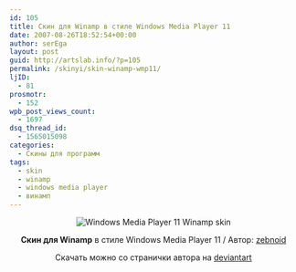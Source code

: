 ```yaml
---
id: 105
title: Скин для Winamp в стиле Windows Media Player 11
date: 2007-08-26T18:52:54+00:00
author: serEga
layout: post
guid: http://artslab.info/?p=105
permalink: /skinyi/skin-winamp-wmp11/
ljID:
  - 81
prosmotr:
  - 152
wpb_post_views_count:
  - 1697
dsq_thread_id:
  - 1565015098
categories:
  - Скины для программ
tags:
  - skin
  - winamp
  - windows media player
  - винамп
---
```

<p style="text-align: center">
  <img src="http://img253.imageshack.us/img253/8408/45670111mj2.jpg" title="Windows Media Player 11 Winamp skin" alt="Windows Media Player 11 Winamp skin" border="0" />
</p>

<p style="text-align: center">
  <strong>Скин для Winamp</strong> в стиле Windows Media Player 11 / Автор: <a href="http://zebnoid.deviantart.com/" title="authors da page">zebnoid</a>
</p>

<p style="text-align: center">
  Скачать можно со странички автора на <a href="http://zebnoid.deviantart.com/art/Winamp-WMP11-Skin-59300543" title="download">deviantart</a>
</p>